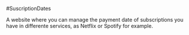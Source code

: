 #SuscriptionDates

A website where you can manage the payment date of subscriptions you have in differente services, as Netflix or Spotify for example.

